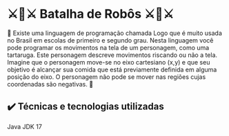 # ⚔️🤖⚔️ Batalha de Robôs ⚔️🤖⚔️


📜 Existe uma linguagem de programação chamada Logo que é muito usada no Brasil em 
escolas de primeiro e segundo grau. Nesta linguagem você pode programar os 
movimentos na tela de um personagem, como uma tartaruga. Este personagem descreve 
movimentos riscando ou não a tela. Imagine que o personagem move-se no eixo 
cartesiano (x,y) e que seu objetivo é alcançar sua comida que está previamente definida 
em alguma posição do eixo. O personagem não pode se mover nas regiões cujas 
coordenadas são negativas. 📜

## ✔️ Técnicas e tecnologias utilizadas

Java JDK 17
